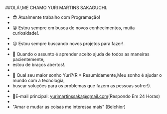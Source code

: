 ##OLÁ!,ME CHAMO YURI MARTINS SAKAGUCHI.

- 😎 Atualmente trabalho com Programação!
- 
- 😜 Estou sempre em busca de novos conhecimentos, muita curiosidade!.
- 
- 😉 Estou sempre buscando novos projetos para fazer!.
- 
- 🤗 Quando o assunto é aprender aceito ajuda de todos as maneiras pacientemente,
-  estou de braços abertos!.
-  
- 💬 Qual seu maior sonho Yuri?(R = Resumidamente,Meu sonho é ajudar o mundo com a tecnologia, 
- buscar soluções para os problemas que fazem as pessoas sofrer!).
- 
- 📩E-mail principal: yurimartinssaka@gmail.com(Respondo Em 24 Horas)
- 
- "Amar e mudar as coisas me interessa mais" (Belchior)

